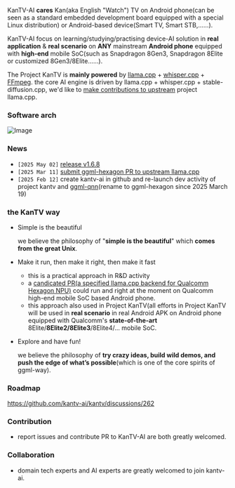 KanTV-AI <b>cares</b> Kan(aka English "Watch") TV on Android phone(can be seen as a standard embedded development board equipped with a special Linux distribution) or Android-based device(Smart TV, Smart STB,......).

KanTV-AI focus on learning/studying/practising device-AI solution in <b>real application</b> & <b>real scenario</b> on <b>ANY</b> mainstream <b>Android phone</b> equipped with <b>high-end</b> mobile SoC(such as Snapdragon 8Gen3, Snapdragon 8Elite or customized 8Gen3/8Elite......).

The Project KanTV is <b>mainly powered</b> by [llama.cpp](https://github.com/ggml-org/llama.cpp) + [whisper.cpp](https://github.com/ggml-org/whisper.cpp) + [FFmpeg](https://www.ffmpeg.org/). the core AI engine is driven by llama.cpp + whisper.cpp + stable-diffusion.cpp, we'd like to [make contributions to upstream](https://github.com/ggml-org/llama.cpp/pull/12326) project llama.cpp.

### Software arch

![Image](https://github.com/user-attachments/assets/86d4652f-5272-4fff-a245-e123d4b8c54a)

### News
- `[2025 May 02]` [release v1.6.8](https://github.com/kantv-ai/kantv/releases/tag/kantv-1.6.8)
- `[2025 Mar 11]` [submit ggml-hexagon PR to upstream llama.cpp](https://github.com/ggml-org/llama.cpp/pull/12326)
- `[2025 Feb 12]` create kantv-ai in github and re-launch dev activity of project kantv and [ggml-qnn](https://github.com/zhouwg/ggml-hexagon/discussions/18)(rename to ggml-hexagon since 2025 March 19)
<!--
- `[2025 Jan 29]` back to Github and llama.cpp community due to DeepSeek-R1
- `[2024 Jul 18]` completely left Github and llama.cpp community
- `[2024 Mar 29]` [PoC:Add Qualcomm mobile SoC native backend for GGML](https://github.com/kantv-ai/kantv/issues/121)
- `[2024 Mar 05]` [first touch with whisper.cpp](https://github.com/kantv-ai/kantv/issues/64)
- `[2024 Feb 22]` first touch with ggml/device-AI tech
-->

### the KanTV way

- Simple is the beautiful

   we believe the philosophy of "<b>simple is the beautiful</b>" which <b>comes from the great Unix</b>.

- Make it run, then make it right, then make it fast
  - this is a practical approach in R&D activity
  - a [candicated PR(a specified llama.cpp backend for Qualcomm Hexagon NPU)](https://github.com/ggml-org/llama.cpp/pull/12326) could run and right at the moment on Qualcomm high-end mobile SoC based Android phone.
  - this approach also used in Project KanTV(all efforts in Project KanTV will be used in <b>real scenario</b> in real Android APK on Android phone equipped with Qualcomm's <b>state-of-the-art</b> 8Elite/<b>8Elite2/8Elite3</b>/8Elite4/... mobile SoC.
    
- Explore and have fun!

  we believe the philosophy of <b>try crazy ideas, build wild demos, and push the edge of what’s possible</b>(which is one of the core spirits of ggml-way).

### Roadmap

https://github.com/kantv-ai/kantv/discussions/262

### Contribution
- report issues and contribute PR to KanTV-AI are both greatly welcomed.

### Collaboration

- domain tech experts and AI experts are greatly welcomed to join kantv-ai.

